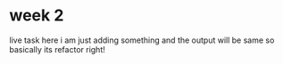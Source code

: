 # week 2
 live task
here i am just adding something and the output will be same so basically its refactor right!